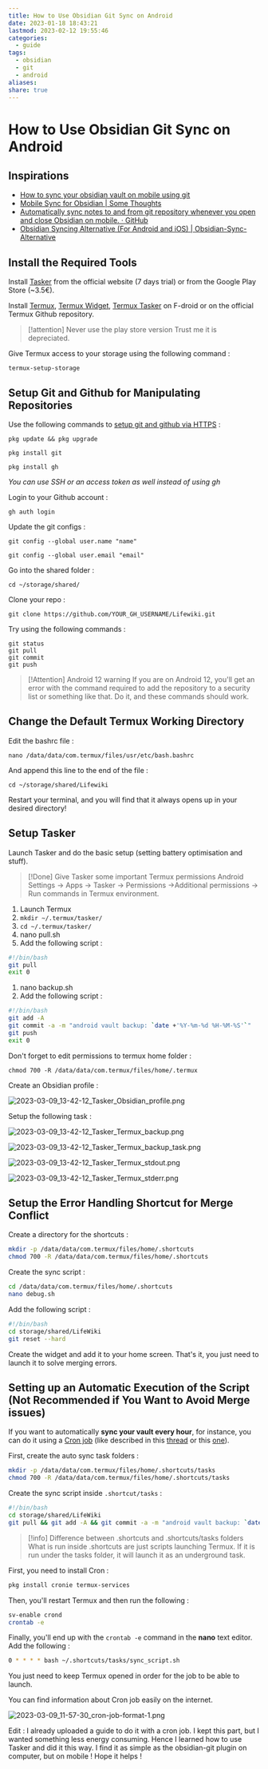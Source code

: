 ```yaml
---
title: How to Use Obsidian Git Sync on Android
date: 2023-01-18 18:43:21
lastmod: 2023-02-12 19:55:46
categories:
  - guide
tags:
  - obsidian
  - git
  - android
aliases: 
share: true
---
```


# How to Use Obsidian Git Sync on Android

## Inspirations

- [How to sync your obsidian vault on mobile using git](https://www.reddit.com/r/ObsidianMD/comments/v6otbu/how_to_sync_your_obsidian_vault_on_mobile_using/)
- [Mobile Sync for Obsidian | Some Thoughts](https://werzum.github.io/tech/2022/02/13/Obsidian-Mobile-Sync.html)
- [Automatically sync notes to and from git repository whenever you open and close Obsidian on mobile. · GitHub](https://gist.github.com/yuvve/013977d93ddc3b0c4780de950ba53d89)
- [Obsidian Syncing Alternative (For Android and iOS) | Obsidian-Sync-Alternative](https://pulinagrawal.github.io/Obsidian-Sync-Alternative/)

## Install the Required Tools

Install [Tasker](https://tasker.joaoapps.com/download.html) from the official website (7 days trial) or from the Google Play Store (~3.5€).

Install [Termux](https://f-droid.org/en/packages/com.termux/), [Termux Widget](https://f-droid.org/en/packages/com.termux.widget/), [Termux Tasker](https://f-droid.org/packages/com.termux.tasker/) on F-droid or on the official Termux Github repository.

> [!attention] Never use the play store version
> Trust me it is depreciated.

Give Termux access to your storage using the following command :

```
termux-setup-storage
```

## Setup Git and Github for Manipulating Repositories

Use the following commands to [setup git and github via HTTPS](https://www.techrepublic.com/article/how-to-install-git-on-android/) :

```
pkg update && pkg upgrade
```

```
pkg install git
```

```
pkg install gh
```

_You can use SSH or an access token as well instead of using gh_

Login to your Github account :

```
gh auth login
```

Update the git configs :

```
git config --global user.name "name"
```

```
git config --global user.email "email"
```

Go into the shared folder :

```
cd ~/storage/shared/
```

Clone your repo :

```
git clone https://github.com/YOUR_GH_USERNAME/Lifewiki.git
```

Try using the following commands :

```
git status
git pull
git commit
git push
```

> [!Attention] Android 12 warning
> If you are on Android 12, you'll get an error with the command required to add the repository to a security list or something like that. Do it, and these commands should work.

## Change the Default Termux Working Directory

Edit the bashrc file :

```
nano /data/data/com.termux/files/usr/etc/bash.bashrc
```

And append this line to the end of the file :

```
cd ~/storage/shared/Lifewiki
```

Restart your terminal, and you will find that it always opens up in your desired directory!

## Setup Tasker

Launch Tasker and do the basic setup (setting battery optimisation and stuff).

> [!Done] Give Tasker some important Termux permissions
> Android Settings -> Apps -> Tasker -> Permissions ->Additional permissions -> Run commands in Termux environment.

1. Launch Termux
2. `mkdir ~/.termux/tasker/`
3. `cd ~/.termux/tasker/`
4. nano pull.sh
5. Add the following script :

```bash
#!/bin/bash
git pull
exit 0
```

1. nano backup.sh
2. Add the following script :

```bash
#!/bin/bash
git add -A
git commit -a -m "android vault backup: `date +'%Y-%m-%d %H-%M-%S'`"
git push
exit 0
```

Don't forget to edit permissions to termux home folder :

`chmod 700 -R /data/data/com.termux/files/home/.termux`

Create an Obsidian profile :

![2023-03-09_13-42-12_Tasker_Obsidian_profile.png](/images/2023-03-09_13-42-12_Tasker_Obsidian_profile.png)

Setup the following task :

![2023-03-09_13-42-12_Tasker_Termux_backup.png](/images/2023-03-09_13-42-12_Tasker_Termux_backup.png)

![2023-03-09_13-42-12_Tasker_Termux_backup_task.png](/images/2023-03-09_13-42-12_Tasker_Termux_backup_task.png)

![2023-03-09_13-42-12_Tasker_Termux_stdout.png](/images/2023-03-09_13-42-12_Tasker_Termux_stdout.png)

![2023-03-09_13-42-12_Tasker_Termux_stderr.png](/images/2023-03-09_13-42-12_Tasker_Termux_stderr.png)

## Setup the Error Handling Shortcut for Merge Conflict

Create a directory for the shortcuts :

```bash
mkdir -p /data/data/com.termux/files/home/.shortcuts
chmod 700 -R /data/data/com.termux/files/home/.shortcuts
```

Create the sync script :

```bash
cd /data/data/com.termux/files/home/.shortcuts
nano debug.sh
```

Add the following script :

```bash
#!/bin/bash
cd storage/shared/LifeWiki
git reset --hard
```

Create the widget and add it to your home screen. That's it, you just need to launch it to solve merging errors.

## Setting up an Automatic Execution of the Script (Not Recommended if You Want to Avoid Merge issues)

If you want to automatically **sync your vault every hour**, for instance, you can do it using a [Cron job](https://ostechnix.com/a-beginners-guide-to-cron-jobs/) (like described in this [thread](https://forum.obsidian.md/t/obsidian-github-integration-for-sync-and-version-control/6369) or this [one](https://www.reddit.com/r/ObsidianMD/comments/qep4gn/guide_obsidian_vault_github_sync_cron_on_termux/)).

First, create the auto sync task folders :

```bash
mkdir -p /data/data/com.termux/files/home/.shortcuts/tasks
chmod 700 -R /data/data/com.termux/files/home/.shortcuts/tasks
```

Create the sync script inside `.shortcut/tasks` :

```bash
#!/bin/bash
cd storage/shared/LifeWiki
git pull && git add -A && git commit -a -m "android vault backup: `date +'%Y-%m-%d %H-%M-%S'`" && git push
```

> [!info] Difference between .shortcuts and .shortcuts/tasks folders
> What is run inside .shortcuts are just scripts launching Termux. If it is run under the tasks folder, it will launch it as an underground task.

First, you need to install Cron :

```bash
pkg install cronie termux-services
```

Then, you'll restart Termux and then run the following :

```bash
sv-enable crond
crontab -e 
```

Finally, you'll end up with the `crontab -e` command in the **nano** text editor. Add the following :

```bash
0 * * * * bash ~/.shortcuts/tasks/sync_script.sh
```

You just need to keep Termux opened in order for the job to be able to launch.

You can find information about Cron job easily on the internet.

![2023-03-09_11-57-30_cron-job-format-1.png](/images/2023-03-09_11-57-30_cron-job-format-1.png)

Edit : I already uploaded a guide to do it with a cron job. I kept this part, but I wanted something less energy consuming. Hence I learned how to use Tasker and did it this way. I find it as simple as the obsidian-git plugin on computer, but on mobile ! Hope it helps !